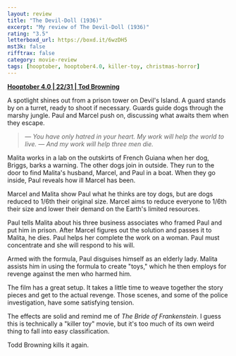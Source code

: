 ```yaml
---
layout: review
title: "The Devil-Doll (1936)"
excerpt: "My review of The Devil-Doll (1936)"
rating: "3.5"
letterboxd_url: https://boxd.it/6wzDH5
mst3k: false
rifftrax: false
category: movie-review
tags: [hooptober, hooptober4.0, killer-toy, christmas-horror]
---
```


<b><a href="https://boxd.it/pRNg0/detail" target="_blank" rel="noopener">Hooptober 4.0 | 22/31 | Tod Browning</a></b>

A spotlight shines out from a prison tower on Devil's Island. A guard stands by on a turret, ready to shoot if necessary. Guards guide dogs through the marshy jungle. Paul and Marcel push on, discussing what awaits them when they escape.

<blockquote><i>— You have only hatred in your heart. My work will help the world to live.
— And my work will help three men die.</i></blockquote>

Malita works in a lab on the outskirts of French Guiana when her dog, Briggs, barks a warning. The other dogs join in outside. They run to the door to find Malita's husband, Marcel, and Paul in a boat. When they go inside, Paul reveals how ill Marcel has been.

Marcel and Malita show Paul what he thinks are toy dogs, but are dogs reduced to 1/6th their original size. Marcel aims to reduce everyone to 1/6th their size and lower their demand on the Earth's limited resources.

Paul tells Malita about his three business associates who framed Paul and put him in prison. After Marcel figures out the solution and passes it to Malita, he dies. Paul helps her complete the work on a woman. Paul must concentrate and she will respond to his will.

Armed with the formula, Paul disguises himself as an elderly lady. Malita assists him in using the formula to create "toys," which he then employs for revenge against the men who harmed him.

The film has a great setup. It takes a little time to weave together the story pieces and get to the actual revenge. Those scenes, and some of the police investigation, have some satisfying tension.

The effects are solid and remind me of <i>The Bride of Frankenstein</i>. I guess this is technically a "killer toy" movie, but it's too much of its own weird thing to fall into easy classification.

Todd Browning kills it again.
